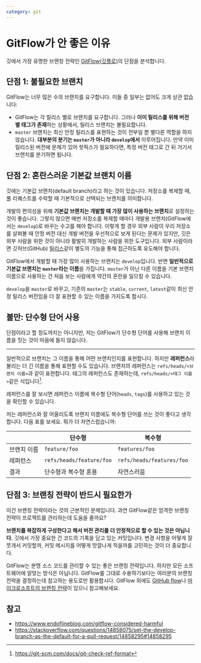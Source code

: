 ```yaml
---
category: git
---
```


# GitFlow가 안 좋은 이유

깃에서 가장 유명한 브랜칭 전략인 [GitFlow(깃플로)](https://danielkummer.github.io/git-flow-cheatsheet/)의 단점을 분석합니다.

## 단점 1: 불필요한 브랜치

GitFlow는 너무 많은 수의 브랜치를 요구합니다. 이들 중 일부는 없어도 크게 상관 없습니다:

- GitFlow는 각 릴리스 별로 브랜치를 요구합니다. 그러나 **이미 릴리스를 위해 버전 별 태그가 존재**하는 상황에서, 릴리스 브랜치는 불필요합니다.
- `master` 브랜치는 최신 안정 릴리스를 표현하는 것이 전부일 뿐 별다른 역할을 하지 않습니다. **대부분의 분기는 `master`가 아니라 `develop`에서** 이루어집니다. 만약 이미 릴리스된 버전에 문제가 있어 핫픽스가 필요하다면, 특정 버전 태그로 간 뒤 거기서 브랜치를 분기하면 됩니다.

## 단점 2: 혼란스러운 기본값 브랜치 이름

깃에는 기본값 브랜치(default branch)라고 하는 것이 있습니다. 저장소를 복제할 때, 풀 리퀘스트를 수락할 때 기본적으로 선택되는 브랜치를 의미합니다.

개발의 편의성을 위해 **기본값 브랜치는 개발할 때 가장 많이 사용하는 브랜치**로 설정하는 것이 좋습니다. 그렇지 않으면 매번 저장소를 복제할 때마다 개발용 브랜치(GitFlow에서는 `develop`)로 바꾸는 수고를 해야 합니다. 이렇게 할 경우 외부 사람이 우리 저장소를 살펴볼 때 안정 버전 대신 개발 버전을 우선적으로 보게 된다는 문제가 있지만, 깃은 외부 사람을 위한 것이 아니라 활발히 개발하는 사람을 위한 도구입니다. 외부 사람이라면 깃허브(GitHub) [릴리스](https://help.github.com/en/articles/creating-releases)같이 별도의 기능을 통해 접근하도록 유도해야 합니다.

GitFlow에서 개발할 때 가장 많이 사용하는 브랜치는 `develop`입니다. 반면 **일반적으로 기본값 브랜치는 `master`라는 이름**을 가집니다. `master`가 아닌 다른 이름을 기본 브랜치 이름으로 사용하는 건 처음 보는 사람에게 약간의 혼란을 일으킬 수 있습니다.

`develop`을 `master`로 바꾸고, 기존의 `master`는 `stable`, `current`, `latest`같이 최신 안정 릴리스 버전임을 더 잘 표현할 수 있는 이름을 가지도록 합시다.

## 불만: 단수형 단어 사용

단점이라고 할 정도까지는 아니지만, 저는 GitFlow가 단수형 단어를 사용해 브랜치 이름을 짓는 것이 마음에 들지 않습니다.

---

일반적으로 브랜치는 그 이름을 통해 어떤 브랜치인지를 표현합니다. 하지만 **레퍼런스**라 불리는 더 긴 이름을 통해 표현할 수도 있습니다. 브랜치의 레퍼런스는 `refs/heads/<브랜치 이름>`과 같이 표현합니다. 태그의 레퍼런스도 존재하는데, `refs/heads/<태그 이름>`같은 식입니다[^git-check-ref-format].

[^git-check-ref-format]: <https://git-scm.com/docs/git-check-ref-format>

레퍼런스를 잘 보시면 레퍼런스 이름에 복수형 단어(`heads`, `tags`)를 사용하고 있는 것을 확인할 수 있습니다.

저는 레퍼런스와 잘 어울리도록 브랜치 이름에도 복수형 단어를 쓰는 것이 좋다고 생각합니다. 다음 표를 보세요. 뭐가 더 자연스럽습니까:

| | 단수형 | 복수형 |
|---|---|---|
| 브랜치 이름 | `feature/foo` | `features/foo` |
| 레퍼런스 | `refs/heads/feature/foo` | `refs/heads/features/foo` |
| 결과 | 단수형과 복수형 혼용 | 자연스러움 |

## 단점 3: 브랜칭 전략이 반드시 필요한가

이건 브랜칭 전략이라는 것의 근본적인 문제입니다. 과연 GitFlow같은 엄격한 브랜칭 전략이 프로젝트를 관리하는데 도움을 줄까요?

**브랜치를 복잡하게 구성한다고 해서 버전 관리를 더 안정적으로 할 수 있는 것은 아닙니다.** 깃에서 가장 중요한 건 코드의 기록을 담고 있는 커밋입니다. 변경 사항을 어떻게 잘 쪼개서 커밋할까, 커밋 메시지를 어떻게 맛깔나게 적을까를 고민하는 것이 더 중요합니다.

GitFlow는 분명 소스 코드를 관리할 수 있는 좋은 브랜칭 전략입니다. 하지만 모든 소프트웨어에 알맞는 방식은 아닙니다. GitFlow를 그대로 수용하기보다는 여러분의 브랜칭 전략을 결정하는데 참고하는 용도로만 활용합시다. GitFlow 외에도 [GitHub flow](https://guides.github.com/introduction/flow/)나 [마이크로소프트의 브랜칭 전략](https://docs.microsoft.com/en-us/azure/devops/learn/devops-at-microsoft/use-git-microsoft)이 있으니 참고해보세요.

## 참고

- <https://www.endoflineblog.com/gitflow-considered-harmful>
- <https://stackoverflow.com/questions/14858075/set-the-develop-branch-as-the-default-for-a-pull-request/14858295#14858295>

